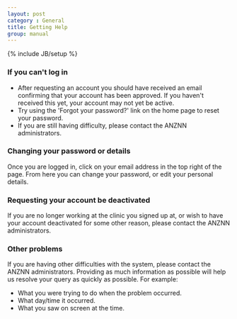 ```yaml
---
layout: post
category : General
title: Getting Help
group: manual
---
```

{% include JB/setup %}

### If you can't log in ###
* After requesting an account you should have received an email confirming that your account has been approved. If you haven't received this yet, your account may not yet be active.
* Try using the 'Forgot your password?' link on the home page to reset your password. 
* If you are still having difficulty, please contact the ANZNN administrators.

### Changing your password or details ###
Once you are logged in, click on your email address in the top right of the page. From here you can change your password, or edit your personal details.

### Requesting your account be deactivated ###
If you are no longer working at the clinic you signed up at, or wish to have your account deactivated for some other reason, please contact the ANZNN administrators.

### Other problems ###
If you are having other difficulties with the system, please contact the ANZNN administrators. Providing as much information as possible will help us resolve your query as quickly as possible. For example:
* What you were trying to do when the problem occurred.
* What day/time it occurred.
* What you saw on screen at the time.

